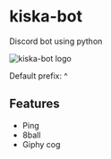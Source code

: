 # kiska-bot
Discord bot using python

![kiska-bot logo](\kiskallogo)

Default prefix: ^

## Features
- Ping
- 8ball 
- Giphy cog
